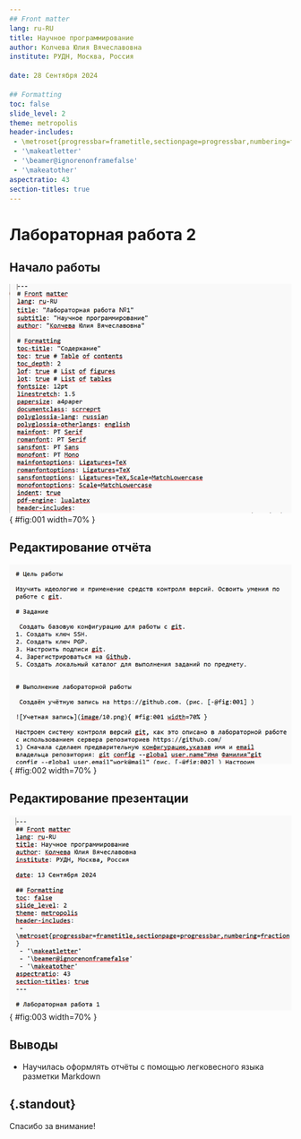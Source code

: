 ```yaml
---
## Front matter
lang: ru-RU
title: Научное программирование
author: Колчева Юлия Вячеславовна
institute: РУДН, Москва, Россия

date: 28 Сентября 2024

## Formatting
toc: false
slide_level: 2
theme: metropolis
header-includes: 
 - \metroset{progressbar=frametitle,sectionpage=progressbar,numbering=fraction}
 - '\makeatletter'
 - '\beamer@ignorenonframefalse'
 - '\makeatother'
aspectratio: 43
section-titles: true
---
```


# Лабораторная работа 2

## Начало работы

![Отчет](image/1.png){ #fig:001 width=70% }

## Редактирование отчёта

![Отчет](image/2.png){ #fig:002 width=70% }

## Редактирование презентации

![Презентация](image/3.png){ #fig:003 width=70% }



## Выводы

- Научилась оформлять отчёты с помощью легковесного языка разметки Markdown


## {.standout}

Спасибо за внимание!
